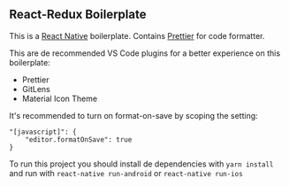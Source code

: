 ## React-Redux Boilerplate

This is a [React Native](https://facebook.github.io/react-native/) boilerplate.
Contains [Prettier](https://github.com/prettier/prettier) for code formatter.

This are de recommended VS Code plugins for a better experience on this boilerplate:

-   Prettier
-   GitLens
-   Material Icon Theme

It's recommended to turn on format-on-save by scoping the setting: 
```
"[javascript]": {
    "editor.formatOnSave": true
}
```
To run this project you should install de dependencies with ```yarn install``` and run with ```react-native run-android``` or ```react-native run-ios```
